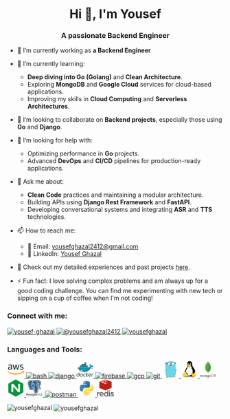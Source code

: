 <h1 align="center">Hi 👋, I'm Yousef</h1>
<h3 align="center">A passionate Backend Engineer</h3>

- 🔭 I’m currently working as **a Backend Engineer**
  
- 🌱 I’m currently learning:
  - **Deep diving into Go (Golang)** and **Clean Architecture**.
  - Exploring **MongoDB** and **Google Cloud** services for cloud-based applications.
  - Improving my skills in **Cloud Computing** and **Serverless Architectures**.

- 👯 I’m looking to collaborate on **Backend projects**, especially those using **Go** and **Django**.

- 🤝 I’m looking for help with:
  - Optimizing performance in **Go** projects.
  - Advanced **DevOps** and **CI/CD** pipelines for production-ready applications.

- 💬 Ask me about:
  - **Clean Code** practices and maintaining a modular architecture.
  - Building APIs using **Django Rest Framework** and **FastAPI**.
  - Developing conversational systems and integrating **ASR** and **TTS** technologies.

- 📫 How to reach me:
  - 📧 Email: [yousefghazal2412@gmail.com](mailto:yousefghazal2412@gmail.com)
  - 💼 LinkedIn: [Yousef Ghazal](https://www.linkedin.com/in/yousef-ghazal-819832251/)

- 📄 Check out my detailed experiences and past projects [here](https://drive.google.com/file/d/1ECWOVb0NI2BremCaaOZxKx8Pz0xko0ny/view?usp=drive_link).

- ⚡ Fun fact: I love solving complex problems and am always up for a good coding challenge. You can find me experimenting with new tech or sipping on a cup of coffee when I'm not coding!

<h3 align="left">Connect with me:</h3>
<p align="left">
  <a href="https://linkedin.com/in/yousef-ghazal-819832251" target="blank">
    <img align="center" src="https://raw.githubusercontent.com/rahuldkjain/github-profile-readme-generator/master/src/images/icons/Social/linked-in-alt.svg" alt="yousef-ghazal" height="30" width="40" />
  </a>
  <a href="https://www.hackerrank.com/yousefghazal2412" target="blank">
    <img align="center" src="https://raw.githubusercontent.com/rahuldkjain/github-profile-readme-generator/master/src/images/icons/Social/hackerrank.svg" alt="@yousefghazal2412" height="30" width="40" />
  </a>
  <a href="https://www.leetcode.com/yousefghazal" target="blank">
    <img align="center" src="https://raw.githubusercontent.com/rahuldkjain/github-profile-readme-generator/master/src/images/icons/Social/leet-code.svg" alt="yousefghazal" height="30" width="40" />
  </a>
</p>

<h3 align="left">Languages and Tools:</h3>
<p align="left">
  <a href="https://aws.amazon.com" target="_blank" rel="noreferrer">
    <img src="https://raw.githubusercontent.com/devicons/devicon/master/icons/amazonwebservices/amazonwebservices-original-wordmark.svg" alt="aws" width="40" height="40"/>
  </a>
  <a href="https://www.gnu.org/software/bash/" target="_blank" rel="noreferrer">
    <img src="https://www.vectorlogo.zone/logos/gnu_bash/gnu_bash-icon.svg" alt="bash" width="40" height="40"/>
  </a>
  <a href="https://www.djangoproject.com/" target="_blank" rel="noreferrer">
    <img src="https://cdn.worldvectorlogo.com/logos/django.svg" alt="django" width="40" height="40"/>
  </a>
  <a href="https://www.docker.com/" target="_blank" rel="noreferrer">
    <img src="https://raw.githubusercontent.com/devicons/devicon/master/icons/docker/docker-original-wordmark.svg" alt="docker" width="40" height="40"/>
  </a>
  <a href="https://firebase.google.com/" target="_blank" rel="noreferrer">
    <img src="https://www.vectorlogo.zone/logos/firebase/firebase-icon.svg" alt="firebase" width="40" height="40"/>
  </a>
  <a href="https://cloud.google.com" target="_blank" rel="noreferrer">
    <img src="https://www.vectorlogo.zone/logos/google_cloud/google_cloud-icon.svg" alt="gcp" width="40" height="40"/>
  </a>
  <a href="https://git-scm.com/" target="_blank" rel="noreferrer">
    <img src="https://www.vectorlogo.zone/logos/git-scm/git-scm-icon.svg" alt="git" width="40" height="40"/>
  </a>
  <a href="https://golang.org" target="_blank" rel="noreferrer">
    <img src="https://raw.githubusercontent.com/devicons/devicon/master/icons/go/go-original.svg" alt="go" width="40" height="40"/>
  </a>


  <a href="https://www.linux.org/" target="_blank" rel="noreferrer">
    <img src="https://raw.githubusercontent.com/devicons/devicon/master/icons/linux/linux-original.svg" alt="linux" width="40" height="40"/>
  </a>
  <a href="https://www.mongodb.com/" target="_blank" rel="noreferrer">
    <img src="https://raw.githubusercontent.com/devicons/devicon/master/icons/mongodb/mongodb-original-wordmark.svg" alt="mongodb" width="40" height="40"/>
  </a>
  <a href="https://www.nginx.com" target="_blank" rel="noreferrer">
    <img src="https://raw.githubusercontent.com/devicons/devicon/master/icons/nginx/nginx-original.svg" alt="nginx" width="40" height="40"/>
  </a>
  <a href="https://www.postgresql.org" target="_blank" rel="noreferrer">
    <img src="https://raw.githubusercontent.com/devicons/devicon/master/icons/postgresql/postgresql-original-wordmark.svg" alt="postgresql" width="40" height="40"/>
  </a>
  <a href="https://postman.com" target="_blank" rel="noreferrer">
    <img src="https://www.vectorlogo.zone/logos/getpostman/getpostman-icon.svg" alt="postman" width="40" height="40"/>
  </a>
  <a href="https://www.python.org" target="_blank" rel="noreferrer">
    <img src="https://raw.githubusercontent.com/devicons/devicon/master/icons/python/python-original.svg" alt="python" width="40" height="40"/>
  </a>

  <a href="https://redis.io" target="_blank" rel="noreferrer">
    <img src="https://raw.githubusercontent.com/devicons/devicon/master/icons/redis/redis-original-wordmark.svg" alt="redis" width="40" height="40"/>
  </a>

</p>

<p><img align="left" src="https://github-readme-stats.vercel.app/api/top-langs?username=yousefghazal&show_icons=true&locale=en&layout=compact" alt="yousefghazal" /></p>

<p>&nbsp;<img align="center" src="https://github-readme-stats.vercel.app/api?username=yousefghazal&show_icons=true&locale=en" alt="yousefghazal" /></p>
